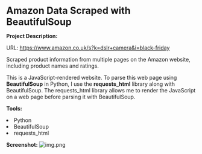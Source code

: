 <strong style="font-size:25px">Amazon Data Scraped with BeautifulSoup </strong></br>

<b>Project Description:</b> </br>

URL: https://www.amazon.co.uk/s?k=dslr+camera&i=black-friday </br>

Scraped product information from multiple pages on the Amazon website, including product names and ratings.

This is a JavaScript-rendered website. To parse this web page using <strong>BeautifulSoup</strong> in Python, I use the <strong>requests_html</strong> library along with BeautifulSoup.
The requests_html library allows me to render the JavaScript on a web page before parsing it with BeautifulSoup.


<strong>Tools:</strong>
<li>Python</li><li>BeautifulSoup</li><li>requests_html</li>


<strong>Screenshot:</strong>
![img.png](img.png)




